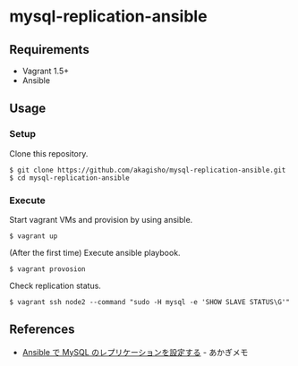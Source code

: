 # mysql-replication-ansible

## Requirements

- Vagrant 1.5+
- Ansible

## Usage

### Setup

Clone this repository.

    $ git clone https://github.com/akagisho/mysql-replication-ansible.git
    $ cd mysql-replication-ansible

### Execute

Start vagrant VMs and provision by using ansible.

    $ vagrant up

(After the first time) Execute ansible playbook.

    $ vagrant provosion

Check replication status.

    $ vagrant ssh node2 --command "sudo -H mysql -e 'SHOW SLAVE STATUS\G'"

## References

* [Ansible で MySQL のレプリケーションを設定する](http://blog.akagi.jp/archives/4378.html) - あかぎメモ
